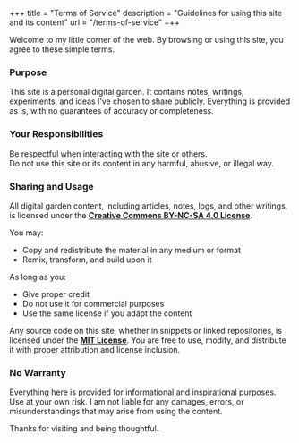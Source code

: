 +++
title = "Terms of Service"
description = "Guidelines for using this site and its content"
url = "/terms-of-service"
+++

Welcome to my little corner of the web. By browsing or using this site, you agree to these simple terms.

### Purpose

This site is a personal digital garden. It contains notes, writings, experiments, and ideas I’ve chosen to share publicly. Everything is provided as is, with no guarantees of accuracy or completeness.

### Your Responsibilities

Be respectful when interacting with the site or others.  
Do not use this site or its content in any harmful, abusive, or illegal way.

### Sharing and Usage

All digital garden content, including articles, notes, logs, and other writings, is licensed under the **[Creative Commons BY-NC-SA 4.0 License](https://creativecommons.org/licenses/by-nc-sa/4.0/)**.

You may:

- Copy and redistribute the material in any medium or format  
- Remix, transform, and build upon it  

As long as you:

- Give proper credit  
- Do not use it for commercial purposes  
- Use the same license if you adapt the content  

Any source code on this site, whether in snippets or linked repositories, is licensed under the **[MIT License](https://opensource.org/licenses/MIT)**. You are free to use, modify, and distribute it with proper attribution and license inclusion.

### No Warranty

Everything here is provided for informational and inspirational purposes. Use at your own risk. I am not liable for any damages, errors, or misunderstandings that may arise from using the content.

Thanks for visiting and being thoughtful.
